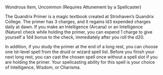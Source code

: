 Wondrous Item, Uncommon (Requires Attunement by a Spellcaster) 

The Quandrix Primer is a magic textbook created at Strixhaven’s Quandrix College. The primer has 3 charges, and it regains ld3 expended charges daily at dawn. If you make an Intelligence (Arcana) or an Intelligence (Nature) check while holding the primer, you can expend 1 charge to give yourself a 1d4 bonus to the check, immediately after you roll the d20.

In addition, if you study the primer at the end of a long rest, you can choose one lst-level spell from the druid or wizard spell list. Before you finish your next long rest, you can cast the chosen spell once without a spell slot if you are holding the primer. Your spellcasting ability for this spell is your choice of Intelligence, Wisdom, or Charisma.